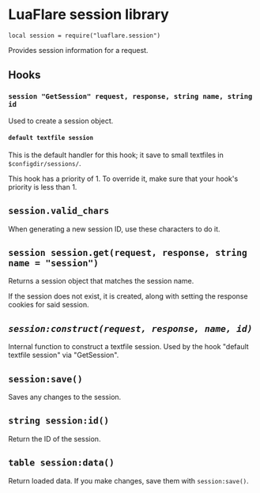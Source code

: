 # LuaFlare session library

`local session = require("luaflare.session")`

Provides session information for a request.

## Hooks

### `session "GetSession" request, response, string name, string id`

Used to create a session object.

#### `default textfile session`

This is the default handler for this hook; it save to small textfiles in `$configdir/sessions/`.

This hook has a priority of 1.
To override it, make sure that your hook's priority is less than 1.

## `session.valid_chars`

When generating a new session ID, use these characters to do it.

## `session session.get(request, response, string name = "session")`

Returns a session object that matches the session name.

If the session does not exist, it is created, along with setting the response cookies for said session.

## *`session:construct(request, response, name, id)`*

Internal function to construct a textfile session.
Used by the hook "default textfile session" via "GetSession".

## `session:save()`

Saves any changes to the session.

## `string session:id()`

Return the ID of the session.

## `table session:data()`

Return loaded data.  If you make changes, save them with `session:save()`.
